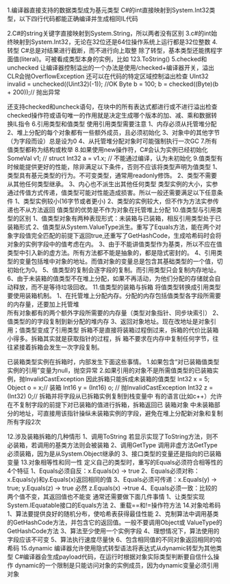 1.编译器直接支持的数据类型成为基元类型
C#的int直接映射到System.Int32类型，以下四行代码都能正确编译并生成相同IL代码

2.C#的string关键字直接映射到System.String，所以两者没有区别
3.c#的int始终映射到System.Int32，无论在32位还是64位操作系统上运行都是32位整数
4.转型
C#总是对结果进行截断，而不进行向上取整
除了转型，基本类型还能携程字面值(literal)。可被看成类型本身的实例，比如 123.ToString()
5.checked和unchecked
让编译器控制溢出的一个办法是使用/checked+编译器开关，溢出CLR会抛OverflowException
还可以在代码的特定区域控制溢出检查
UInt32 invalid = unchecked((Uint32)(-1)); //OK
Byte b = 100;
b = checked((Byte)(b + 200));// 抛出异常

还支持checked和uncheck语句，在块中的所有表达式都进行或不进行溢出检查
checked操作符或语句唯一的作用就是决定生成哪个版本的加、减、乘和数据转换IL指令
6.引用类型和值类型
使用引用类型需要注意
1、内存必须从托管堆分配
2、堆上分配的每个对象都有一些额外成员，且必须初始化
3、对象中的其他字节（为字段而设）总是设为0
4、从托管堆分配对象时可能强制执行一次GC
7.所有值类型都称为结构或枚举
8.如果使用new操作符，C#会认为实例已经初始化
SomeVal v1; // struct
Int32 a = v1.x; // 不能通过编译，认为未初始化
9.值类型有时候能提供更好的性能，除非满足以下条件，否则不应该将类型声明为值类型
1、类型具有基元类型的行为。不可变类型，通常用readonly修饰。
2、类型不需要从其他任何类型继承。
3、内心也不派生出其他任何类型
类型实例的大小，实参通过传值方式传递，值类型可能对性能造成损害。所以一般还需要满足以下任意条件
1、类型实例较小(16字节或者更小)
2、类型的实例较大，但不作为方法实参传递也不从方法返回
值类型的优势是不作为对象在托管堆上分配
10.值类型与引用类型的区别
1、值类型对象有两种表现形式：未装箱与已装箱，相反引用类型处于已装箱形式
2、值类型从System.ValueType派生。重写了Equals方法，能在两个对象字段值完全匹配的前提下返回true,还重写了GetHashCode，生成哈希码时会将对象的实例字段中的值考虑在内。
3、由于不能讲值类型作为基类，所以不应在值类型中引入新的虚方法。所有方法都不能是抽象的，都是隐式密封的。
4、引用类型的变量包括堆中对象的地址。而值对象的变量总是包含其基础类型的一个值，切初始化为0。
5、值类型的复制会逐字段的复制。而引用类型只会复制内存地址。
6、由于未装箱的值类型不在堆上分配，如果不再活动，为他们分配的存储就会自动释放，而不是等待垃圾回收。
11.值类型的装箱与拆箱
将值类型转换成引用类型要使用装箱机制。
1、在托管堆上分配内存。分配的内存包括值类型各字段所需要的内存量，还要加上托管堆	 
所有对象都有的两个额外字段所需要的内存量（类型对象指针、同步块索引）
2、值类型的的字段复制到新分配的堆内存
3、返回对象地址。现在改地址是对象引用；值类型变成了引用类型
拆箱不是直接将装箱过程倒过来，拆箱的代价比装箱小得多。拆箱其实就是获取指针的过程，拆
箱不要求在内存中复制任何字节，往往紧接着拆箱会发生一次字段复制。

已装箱类型实例在拆箱时，内部发生下面这些事情。
1.如果包含“对已装箱值类型实例的引用”变量为null，抛空异常
2.如果引用的对象不是所需值类型的已装箱实例，抛InvalidCastException
因此拆箱只能拆成未装箱的值类型
Int32 x = 5;
Object o = x;// 装箱
Int16 y = (Int16) o; // 抛InvalidCastException
Int32 z = (Int32) 0;// 拆箱并将字段从已拆箱实例复制到栈变量中
有的语言(比如c++）允许在不复制字段的前提下对已装箱的值进行拆箱，拆箱返回已 装箱对象
中未装箱部分的地址，可直接用该指针操纵未装箱实例的字段，避免在堆上分配新对象和复制所有字段2次

12.涉及装箱拆箱的几种情形
1、调用ToString
若显示实现了ToString方法，则不必装箱，若调用的基类方法则会被装箱
2、调用GetType
调用非虚方法GetType必须装箱，因为是从System.Object继承的
3、接口类型的变量还是指向的已装箱变量
13.对象相等性和同一性
定义自己的类型时，重写的Equals必须符合相等性的4个特征
1、Equals必须自反：x.Equals(x) -> true
2、Equals必须对称：x.Equals(y)和y.Equals(x)返回相同的值
3、Equals必须可传递：x.Equals(y) -> true; y.Equals(z) -> true 必然 z.Equals(x) ->true
4、Equals必须一致：比较的两个值不变，其返回值也不能变
通常还需要做下面几件事情
1、让类型实现System.IEquatable<T>接口的Equals方法
2、重载==和!=操作符方法
14.对象哈希码
1、算法要提供良好的随机分布，使哈希表获得最佳性能
2、克制算法中调用基类的GetHashCode方法，并包含它的返回值。一般不要调用Object或
ValueType的GetHashCode方法
3、算法至少使用一个实例字段
4、理想情况下，算法使用的字段应该不可变
5、算法执行速度尽量快
6、包含相同值的不同对象返回相同的哈希码
15.dynamic
编译器允许使用隐式转型语法将表达式从dynamic转型为其他类型
C#编译器会生成payload代码，在运行时根据对象实际类型判断要自信什么操作
dynamic的一个限制是只能访问对象的实例成员，因为dynamic变量必须引用对象